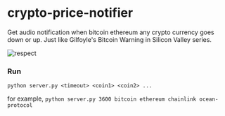 # crypto-price-notifier
Get audio notification when bitcoin ethereum any crypto currency goes down or up. Just like Gilfoyle's Bitcoin Warning in Silicon Valley series.

![respect](https://thumbs.gfycat.com/SlimyBeneficialBassethound-max-1mb.gif)

### Run
`python server.py <timeout> <coin1> <coin2> ...`

for example, `python server.py 3600 bitcoin ethereum chainlink ocean-protocol`
